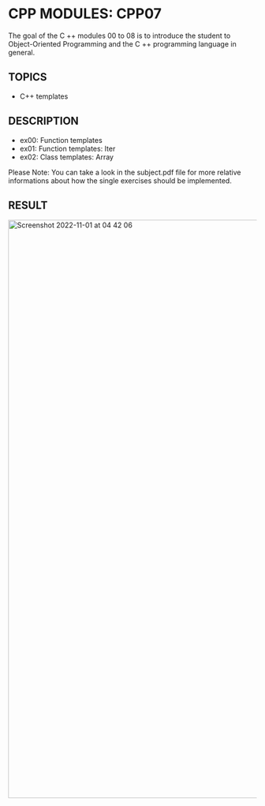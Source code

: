 # CPP MODULES: CPP07
The goal of the C ++ modules 00 to 08 is to introduce the student to Object-Oriented Programming and the C ++ programming language in general.

## TOPICS
- C++ templates

## DESCRIPTION

- ex00: Function templates
- ex01: Function templates: Iter
- ex02: Class templates: Array

Please Note: You can take a look in the subject.pdf file for more relative informations about how the single exercises should be implemented.

## RESULT

<img width="1172" alt="Screenshot 2022-11-01 at 04 42 06" src="https://user-images.githubusercontent.com/85942176/199165078-c6e17990-f640-476f-9307-3126ef35f3d0.png">
